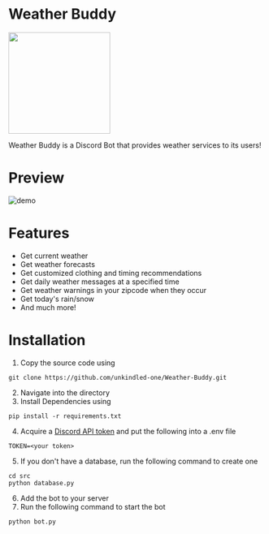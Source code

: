 # Weather Buddy
<img src="https://github.com/unkindled-one/Weather-Buddy/assets/87220291/823adeaa-a8a1-44af-bbb3-9c3e4dc3823d" width="200">

Weather Buddy is a Discord Bot that provides weather services to its users!
# Preview
![demo](https://github.com/unkindled-one/Weather-Buddy/assets/87220291/186068f5-082f-46e3-860a-33ed6e32154a)
# Features
- Get current weather
- Get weather forecasts
- Get customized clothing and timing recommendations
- Get daily weather messages at a specified time
- Get weather warnings in your zipcode when they occur
- Get today's rain/snow 
- And much more!
# Installation
1. Copy the source code using
```
git clone https://github.com/unkindled-one/Weather-Buddy.git
```
2. Navigate into the directory
3. Install Dependencies using
```
pip install -r requirements.txt
```
4. Acquire a [Discord API token](https://discord.com/developers/applications) and put the following into a .env file
```
TOKEN=<your token>
```
5. If you don't have a database, run the following command to create one
```
cd src
python database.py
```
6. Add the bot to your server
7. Run the following command to start the bot
```
python bot.py
```
